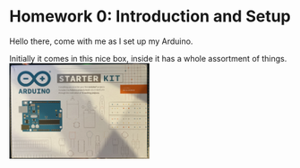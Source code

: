 # Homework 0: Introduction and Setup

Hello there, come with me as I set up my Arduino.

Initially it comes in this nice box, inside it has a whole assortment of things.
<img src="Box.jpg" alt="Arduino Box" width = 250>
